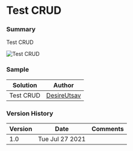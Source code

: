 
# Test CRUD

### Summary
Test CRUD

![Test CRUD](https://github.com/DesireUtsav/sp-list-formatting/blob/main/View/Test-CRUD/screenshot.png)
		
### Sample
| Solution | Author |
| ------ | ----------- |
| Test CRUD   | [DesireUtsav](https://github.com/DesireUtsav) |

### Version History
| Version | Date | Comments |
| ------ | ----------- | ----|
| 1.0	 | Tue Jul 27 2021 |
		